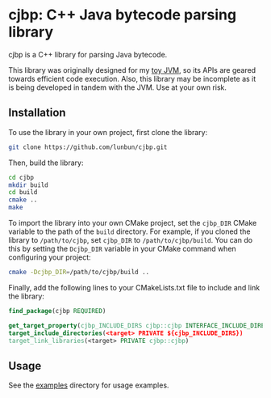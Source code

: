 # cjbp: C++ Java bytecode parsing library

cjbp is a C++ library for parsing Java bytecode.

This library was originally designed for my [toy JVM](https://github.com/lunbun/cinnamon_jvm), so its APIs are geared
towards efficient code execution. Also, this library may be incomplete as it is being developed in tandem with the JVM.
Use at your own risk.

## Installation

To use the library in your own project, first clone the library:

```bash
git clone https://github.com/lunbun/cjbp.git
```

Then, build the library:

```bash
cd cjbp
mkdir build
cd build
cmake ..
make
```

To import the library into your own CMake project, set the `cjbp_DIR` CMake variable to the path of the `build`
directory. For example, if you cloned the library to
`/path/to/cjbp`, set `cjbp_DIR` to `/path/to/cjbp/build`. You can do this by setting the `Dcjbp_DIR` variable in your
CMake command when configuring your project:
```bash
cmake -Dcjbp_DIR=/path/to/cjbp/build ..
```

Finally, add the following lines to your CMakeLists.txt file to include and link the library:
```cmake
find_package(cjbp REQUIRED)

get_target_property(cjbp_INCLUDE_DIRS cjbp::cjbp INTERFACE_INCLUDE_DIRECTORIES)
target_include_directories(<target> PRIVATE ${cjbp_INCLUDE_DIRS})
target_link_libraries(<target> PRIVATE cjbp::cjbp)
```

## Usage
See the [examples](examples) directory for usage examples.
